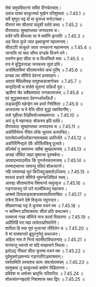 

  
तेषां समुपविष्टानां सर्वेषां दीनचेतसाम्।  
उवाच वाक्यं काकुत्स्थो मुखेन परिशुष्यता ॥ 7.45.1 ॥   
सर्वे शृणुत भद्रं वो मा कुरुध्वं मनोऽन्यथा।  
पौराणां मम सीतायां यादृशी वर्तते कथा ॥ 7.45.2 ॥   
पौरापवादः सुमहांस्तथा जनपदस्य च।  
वर्तते मयि बीभत्सा सा मे मर्माणि कृन्तति ॥ 7.45.3 ॥   
अहं किल कुले जात इक्ष्वाकूणां महात्मनाम्।  
सीताऽपि सत्कुले जाता जनकानां महात्मनाम् ॥ 7.45.4 ॥   
जानासि त्वं यथा सौम्य दण्डके विजने वने।  
रावणेन हृता सीता स च विध्वंसितो मया ॥ 7.45.5 ॥   
तत्र मे बुद्धिरुत्पन्ना जनकस्य सुतां प्रति।  
अत्रोषितामिमां सीतामानयेयं कथं पुरीम् ॥ 7.45.6 ॥   
प्रत्यक्षं तव सौमित्रे देवानां हव्यवाहनः।  
अपापां मैथिलीमाह वायुश्चाकाशगोचरः ॥ 7.45.7 ॥   
चन्द्रादित्यौ च शंसेते सुराणां सन्निधौ पुरा।  
ऋषीणां चैव सर्वेषामपापां जनकात्मजाम् ॥ 7.45.8 ॥   
एवं शुद्धसमाचारा देवगन्धर्वसन्निधौ।  
लङ्काद्वीपे महेन्द्रेण मम हस्ते निवेशिता ॥ 7.45.9 ॥   
अन्तरात्मा च मे वेत्ति सीतां शुद्धां यशस्विनीम्।  
ततो गृहीत्वा वैदेहीमयोध्यामहमागतः ॥ 7.45.10 ॥   
अयं तु मे महान्वादः शोकश्च हृदि वर्तते।  
पौरापवादः सुमहांस्तथा जनपदस्य च ॥ 7.45.11 ॥   
अकीर्तिर्यस्य गीयेत लोके भूतस्य कस्यचित्।  
पतत्येवाधमाँल्लोकान्यावच्छब्दः प्रकीर्त्यते ॥ 7.45.12 ॥   
अकीर्तिर्निन्द्यते देवैः कीर्तिर्लोकेषु पूज्यते।  
कीर्त्यर्थं तु समारम्भः सर्वेषां सुमहात्मनाम् ॥ 7.45.13 ॥   
अप्यहं जीवितं जह्यां युष्मान्वा पुरुषर्षभाः।  
अपवादभयाद्भीतः किं पुनर्जनकात्मजाम् ॥ 7.45.14 ॥   
तस्माद्भवन्तः पश्यन्तु पतितं शोकसागरे।  
नहि पश्याम्यहं भूतं किञ्चिद्दुःखमतोऽधिकम् ॥ 7.45.15 ॥   
श्वस्त्वं प्रभाते सौमित्रे सुमन्त्राधिष्ठितं रथम्।  
आरुह्य सीतामारोप्य विषयान्ते समुत्सृज ॥ 7.45.16 ॥   
गङ्गायास्तु परे पारे वाल्मीकेस्तु महात्मनः।  
आश्रमो दिव्यसङ्काशस्तमसातीरमाश्रितः ॥ 7.45.17 ॥   
तत्रैनां विजने देशे विसृज्य रघुनन्दन।  
शीघ्रमागच्छ भद्रं ते कुरुष्व वचनं मम ॥ 7.45.18 ॥   
न चास्मिन् प्रतिवक्तव्यः सीतां प्रति कथञ्चन।  
तस्मात्त्वं गच्छ सौमित्रे नात्र कार्या विचारणा ॥ 7.45.19 ॥   
अप्रीतिर्हि परा मह्यं त्वयेतत्प्रतिवारिते।  
शापिता हि मया यूयं भुजाभ्यां जीवितेन च ॥ 7.45.20 ॥   
ये मां वाक्यान्तरे ब्रूयुरनुनेतुं कथञ्चन।  
अहिता नाम ते नित्यं मदभीष्टविघातनात् ॥ 7.45.21 ॥   
मानयन्तु भवन्तो मां यदि मच्छासने स्थिताः।  
इतोऽद्य नीयतां सीता कुरुष्व वचनं मम ॥ 7.45.22 ॥   
पूर्वमुक्तोऽहमनया गङ्गातीरेऽहमाश्रमान्।  
पश्येयमिति तस्याश्च कामः संवर्त्यतामयम् ॥ 7.45.23 ॥   
एवमुक्त्वा तु काकुत्स्थो बाष्पेण पिहिताननः।  
प्रविवेश स धर्मात्मा भ्रातृभिः परिवारितः ॥ 7.45.24 ॥   
शोकसंलग्नहृदयो निशश्वास यथा द्विपः ॥ 7.45.25 ॥   
